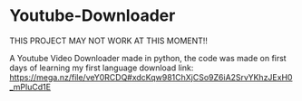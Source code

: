 # Youtube-Downloader

THIS PROJECT MAY NOT WORK AT THIS MOMENT!!

A Youtube Video Downloader made in python, the code was made on first days of learning my first language
download link: https://mega.nz/file/veY0RCDQ#xdcKqw981ChXjCSo9Z6iA2SrvYKhzJExH0_mPluCd1E
